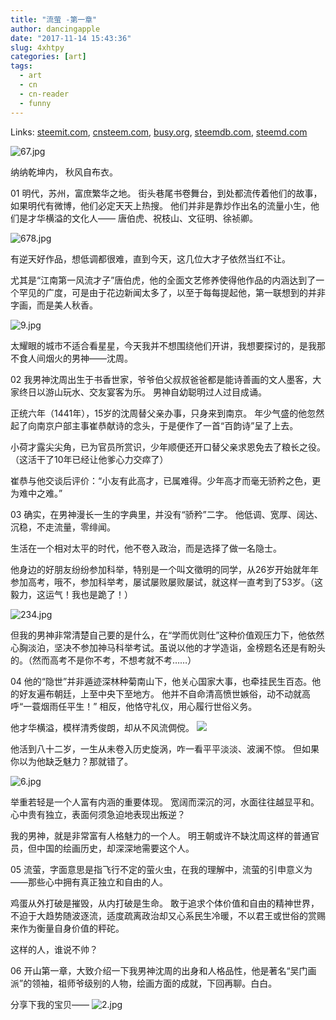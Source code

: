 ```yaml
---
title: "流萤 -第一章"
author: dancingapple
date: "2017-11-14 15:43:36"
slug: 4xhtpy
categories: [art]
tags: 
  - art
  - cn
  - cn-reader
  - funny
---
```


Links: [steemit.com](https://steemit.com/art/@dancingapple/4xhtpy), [cnsteem.com](https://cnsteem.com/art/@dancingapple/4xhtpy), [busy.org](https://busy.org/art/@dancingapple/4xhtpy), [steemdb.com](https://steemdb.com/art/@dancingapple/4xhtpy), [steemd.com](https://steemd.com/art/@dancingapple/4xhtpy)

![67.jpg](https://steemitimages.com/DQmQz2zr3MCg4BhVYXthW5nbyBXGo7FFZiMzkGbnxjdLbNP/67.jpg)

纳纳乾坤内，
秋风自布衣。

01
明代，苏州，富庶繁华之地。
街头巷尾书卷舞台，到处都流传着他们的故事，如果明代有微博，他们必定天天上热搜。
他们并非是靠炒作出名的流量小生，他们是才华横溢的文化人——
唐伯虎、祝枝山、文征明、徐祯卿。

![678.jpg](https://steemitimages.com/DQmS85eeMFdq6tqZ7JocmqZxtAbs2aCcf7m1YMdFe1RuBxg/678.jpg)


有逆天好作品，想低调都很难，直到今天，这几位大才子依然当红不让。

尤其是“江南第一风流才子”唐伯虎，他的全面文艺修养使得他作品的内涵达到了一个罕见的广度，可是由于花边新闻太多了，以至于每每提起他，第一联想到的并非字画，而是美人秋香。

![9.jpg](https://steemitimages.com/DQmdT9rNept1jMDx6rKsiERXC4Vpw7zGR2iEpzP1JSruqRE/9.jpg)


太耀眼的城市不适合看星星，今天我并不想围绕他们开讲，我想要探讨的，是我那不食人间烟火的男神——沈周。

02
我男神沈周出生于书香世家，爷爷伯父叔叔爸爸都是能诗善画的文人墨客，大家终日以游山玩水、交友宴客为乐。
男神自幼聪明过人过目成诵。

正统六年（1441年），15岁的沈周替父亲办事，只身来到南京。
年少气盛的他忽然起了向南京户部主事崔恭献诗的念头，于是便作了一首“百韵诗”呈了上去。

小荷才露尖尖角，已为官员所赏识，少年顺便还开口替父亲求恩免去了粮长之役。
（这活干了10年已经让他爹心力交瘁了）

崔恭与他交谈后评价：“小友有此高才，已属难得。少年高才而毫无骄矜之色，更为难中之难。”

03
确实，在男神漫长一生的字典里，并没有“骄矜”二字。
他低调、宽厚、阔达、沉稳，不走流量，零绯闻。

生活在一个相对太平的时代，他不卷入政治，而是选择了做一名隐士。

他身边的好朋友纷纷参加科举，特别是一个叫文徵明的同学，从26岁开始就年年参加高考，哦不，参加科举考，屡试屡败屡败屡试，就这样一直考到了53岁。（这毅力，这运气！我也是跪了！）

![234.jpg](https://steemitimages.com/DQmNgo82jtGTQGetN96497wC2JKNxE1cAzuBzN3P11ZKJYv/234.jpg)

但我的男神非常清楚自己要的是什么，在“学而优则仕”这种价值观压力下，他依然心胸淡泊，坚决不参加神马科举考试。虽说以他的才学造诣，金榜题名还是有盼头的。（然而高考不是你不考，不想考就不考……）

04
他的“隐世”并非遁迹深林种菊南山下，他关心国家大事，也牵挂民生百态。他的好友遍布朝廷，上至中央下至地方。
他并不自命清高愤世嫉俗，动不动就高呼“一蓑烟雨任平生！”
相反，他恪守礼仪，用心履行世俗义务。

他才华横溢，模样清秀俊朗，却从不风流倜傥。
![](https://steemitimages.com/DQmf5LrDqwk74hMYG233uw1SVumeDMoFMPHqp4dtT15bfGy/image.png)

他活到八十二岁，一生从未卷入历史旋涡，咋一看平平淡淡、波澜不惊。
但如果你以为他缺乏魅力？那就错了。

![6.jpg](https://steemitimages.com/DQmei54kQCZjmQvUrHPkdocJVaNfofGSyb3MQzaohpnqSan/6.jpg)

举重若轻是一个人富有内涵的重要体现。
宽阔而深沉的河，水面往往越显平和。
心中贵有独立，表面何须急迫地表现出叛逆？

我的男神，就是非常富有人格魅力的一个人。
明王朝或许不缺沈周这样的普通官员，但中国的绘画历史，却深深地需要这个人。

05
流萤，字面意思是指飞行不定的萤火虫，在我的理解中，流萤的引申意义为
——那些心中拥有真正独立和自由的人。

鸡蛋从外打破是摧毁，从内打破是生命。
敢于追求个体价值和自由的精神世界，不迫于大趋势随波逐流，适度疏离政治却又心系民生冷暖，不以君王或世俗的赏赐来作为衡量自身价值的秤砣。

这样的人，谁说不帅？

06
开山第一章，大致介绍一下我男神沈周的出身和人格品性，他是著名“吴门画派”的领袖，祖师爷级别的人物，绘画方面的成就，下回再聊。白白。

分享下我的宝贝——
![2.jpg](https://steemitimages.com/DQmdvkLnfEuKLuSHABBBaNYYHRMuzr6RLWPTsdsJGo8KFWf/2.jpg)
